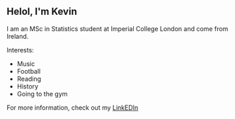 ## Helol, I'm Kevin

I am an MSc in Statistics student at Imperial College London and come from Ireland.

Interests:
- Music
- Football
- Reading
- History
- Going to the gym

For more information, check out my [LinkEDIn](https://ie.linkedin.com/in/kevin-o%E2%80%99loughlin-4b8a35232)

